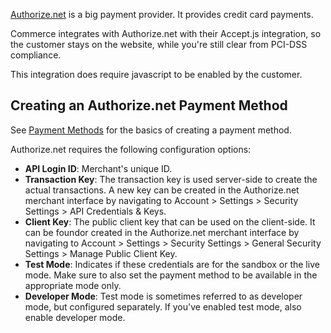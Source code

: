 [Authorize.net](https://www.authorize.net/) is a big payment provider. It provides credit card payments.

Commerce integrates with Authorize.net with their Accept.js integration, so the customer stays on the website, while you're still clear from PCI-DSS compliance. 

This integration does require javascript to be enabled by the customer.

## Creating an Authorize.net Payment Method

See [Payment Methods](../Payment_Methods) for the basics of creating a payment method.

Authorize.net requires the following configuration options:

- **API Login ID**: Merchant's unique ID.
- **Transaction Key**: The transaction key is used server-side to create the actual transactions. A new key can be created in the Authorize.net merchant interface by navigating to Account > Settings > Security Settings > API Credentials & Keys.
- **Client Key**: The public client key that can be used on the client-side. It can be foundor created in the Authorize.net merchant interface by navigating to Account > Settings > Security Settings > General Security Settings > Manage Public Client Key.
- **Test Mode**: Indicates if these credentials are for the sandbox or the live mode. Make sure to also set the payment method to be available in the appropriate mode only.
- **Developer Mode**: Test mode is sometimes referred to as developer mode, but configured separately. If you've enabled test mode, also enable developer mode.